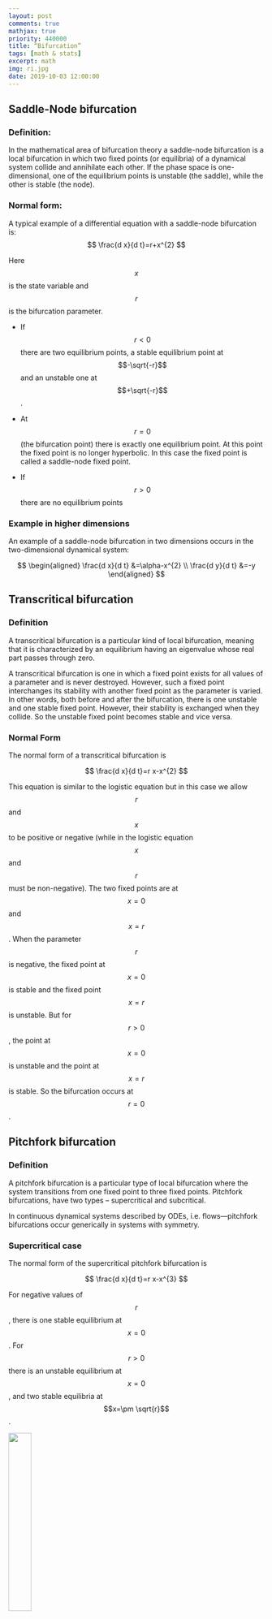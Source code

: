 ```yaml
---
layout: post
comments: true
mathjax: true
priority: 440000
title: “Bifurcation”
tags: [math & stats]
excerpt: math
img: ri.jpg
date: 2019-10-03 12:00:00
---
```

## Saddle-Node bifurcation


### Definition:

In the mathematical area of bifurcation theory a saddle-node bifurcation is a local bifurcation in which two fixed points (or equilibria) of a dynamical system collide and annihilate each other.
If the phase space is one-dimensional, one of the equilibrium points is unstable (the saddle), while the other is stable (the node).


### Normal form:

A typical example of a differential equation with a saddle-node bifurcation is:
$$
\frac{d x}{d t}=r+x^{2}
$$

Here $$x$$ is the state variable and $$r$$ is the bifurcation parameter.

- If $$r<0$$ there are two equilibrium points, a stable equilibrium point at $$-\sqrt{-r}$$ and an unstable one at $$+\sqrt{-r}$$.

- At $$r=0$$ (the bifurcation point) there is exactly one equilibrium point. At this point the fixed point is no longer hyperbolic. In this case the fixed point is called a saddle-node fixed point.

- If $$r>0$$ there are no equilibrium points



### Example in higher dimensions


An example of a saddle-node bifurcation in two dimensions occurs in the two-dimensional dynamical system:


$$
\begin{aligned} \frac{d x}{d t} &=\alpha-x^{2} \\ \frac{d y}{d t} &=-y \end{aligned}
$$

## Transcritical bifurcation

### Definition
A transcritical bifurcation is a particular kind of local bifurcation, meaning that it is characterized by an equilibrium having an eigenvalue whose real part passes through zero.

A transcritical bifurcation is one in which a fixed point exists for all values of a parameter and is never destroyed. However, such a fixed point interchanges its stability with another fixed point as the parameter is varied. In other words, both before and after the bifurcation, there is one unstable and one stable fixed point. However, their stability is exchanged when they collide. So the unstable fixed point becomes stable and vice versa.


### Normal Form

The normal form of a transcritical bifurcation is

$$
\frac{d x}{d t}=r x-x^{2}
$$

This equation is similar to the logistic equation but in this case we allow $$r$$ and $$x$$ to be positive or negative (while in the logistic equation $$x$$ and $$r$$ must be non-negative). The two fixed points are at $$x=0$$ and $$x=r$$. When the parameter $$r$$ is negative, the fixed point at $$x=0$$ is stable and the fixed point $$x=r$$ is unstable. But for $$r>0$$, the point at $$x=0$$ is unstable and the point at $$x=r$$ is stable. So the bifurcation occurs at $$r=0$$.

## Pitchfork bifurcation

### Definition

A pitchfork bifurcation is a particular type of local bifurcation where the system transitions from one fixed point to three fixed points. Pitchfork bifurcations, have two types – supercritical and subcritical.

In continuous dynamical systems described by ODEs, i.e. flows—pitchfork bifurcations occur generically in systems with symmetry.

### Supercritical case

The normal form of the supercritical pitchfork bifurcation is

$$
\frac{d x}{d t}=r x-x^{3}
$$

For negative values of $$r$$, there is one stable equilibrium at $$x=0$$. For $$r>0$$ there is an unstable equilibrium at $$x=0$$, and two stable equilibria at $$x=\pm \sqrt{r}$$.


<div class="imgcap">
<img src="https://user-images.githubusercontent.com/22668421/66153457-91563f00-e5e9-11e9-8590-0230c0004521.png" style="border:none;width:30%">
</div>


### Subcritical case

The normal form for the subcritical case is

$$
\frac{d x}{d t}=r x+x^{3}
$$

In this case, for $$r<0$$ the equilibrium at $$x=0$$ is stable, and there are two unstable equilibria at $$ x=\pm \sqrt {-r}$$. For $$r>0$$ the equilibrium at $$x=0$$ is unstable.

<div class="imgcap">
<img src="https://user-images.githubusercontent.com/22668421/66153895-57396d00-e5ea-11e9-98cf-89452e0a954e.png" style="border:none;width:30%">
</div>

### Formal definition

[wikipedia](https://en.wikipedia.org/wiki/Pitchfork_bifurcation)

## Hopf bifurcation


### Definition

A Hopf bifurcation is a critical point where a system's stability switches and a periodic solution arises. More accurately, it is a local bifurcation in which a fixed point of a dynamical system loses stability, as a pair of complex conjugate eigenvalues - of the linearization around the fixed point - crosses the complex plane imaginary axis. Under reasonably generic assumptions about the dynamical system, a small-amplitude limit cycle branches from the fixed point.

### Overview 

#### Supercritical and subcritical Hopf bifurcations

The limit cycle is orbitally stable if a specific quantity called the first Lyapunov coefficient is negative,and the bifurcation is supercritical. Otherwise it is unstable and the bifurcation is subcritical.
The normal form of a Hopf bifurcation is:

$$
\frac{d z}{d t}=z\left((\lambda+i)+b|z|^{2}\right)
$$

where $$z$$, $$b$$ are both complex and $$\lambda$$ is a parameter.

Note : $$b=\alpha +i\beta$$ , The number $$\alpha$$ is called the first Lyapunov coefficient.

If $$\alpha$$ is negative then there is a stable limit cycle for $$\lambda > 0$$. The bifurcation is then called supercritical.
If $$\alpha$$ is positive then there is an unstable limit cycle for $$\lambda < 0$$. The bifurcation is called subcritical.








